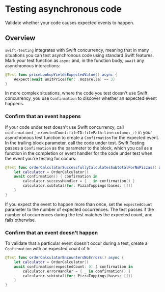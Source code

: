 # Testing asynchronous code

<!--
This source file is part of the Swift.org open source project

Copyright (c) 2024 Apple Inc. and the Swift project authors
Licensed under Apache License v2.0 with Runtime Library Exception

See https://swift.org/LICENSE.txt for license information
See https://swift.org/CONTRIBUTORS.txt for Swift project authors
-->

Validate whether your code causes expected events to happen.

## Overview

`swift-testing` integrates with Swift concurrency, meaning that in many
situations you can test asynchronous code using standard Swift
features.  Mark your test function as `async` and, in the function
body, `await` any asynchronous interactions:

```swift
@Test func priceLookupYieldsExpectedValue() async {
    #expect(await unitPrice(for: .mozarella) == 3)
}
```

In more complex situations, where the code you test doesn't use Swift
concurrency, you use ``Confirmation`` to discover whether an expected
event happens.

### Confirm that an event happens

If your code under test doesn't use Swift concurrency, call
``confirmation(_:expectedCount:fileID:filePath:line:column:_:)`` in
your asynchronous test function to create a `Confirmation` for the
expected event.  In the trailing block parameter, call the code under
test.  Swift Testing passes a `Confirmation` as the parameter to the
block, which you call as a function in the completion or event handler
for the code under test when the event you're testing for occurs:

```swift
@Test func orderCalculatorSuccessfullyCalculatesSubtotalForNoPizzas() async {
    let calculator = OrderCalculator()
    await confirmation() { confirmation in
        calculator.successHandler = { _ in confirmation() }
        calculator.subtotal(for: PizzaToppings(bases: []))
    }
}
```

If you expect the event to happen more than once, set the
`expectedCount` parameter to the number of expected occurrences.  The
test passes if the number of occurrences during the test matches the
expected count, and fails otherwise.

### Confirm that an event doesn't happen

To validate that a particular event doesn't occur during a test,
create a `Confirmation` with an expected count of `0`:

```swift
@Test func orderCalculatorEncountersNoErrors() async {
    let calculator = OrderCalculator()
    await confirmation(expectedCount: 0) { confirmation in
        calculator.errorHandler = { _ in confirmation() }
        calculator.subtotal(for: PizzaToppings(bases: []))
    }
}
```
